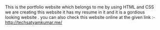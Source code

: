 This is the portfolio website which belongs to me by using HTML and CSS we are creating this website it has my resume in it and it is a gordious looking website .
you can also check this website online at the given link :-http://techsatyamkumar.me/
